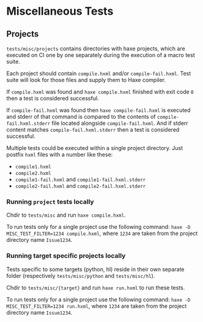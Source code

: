 # Miscellaneous Tests

## Projects

`tests/misc/projects` contains directories with haxe projects, which are executed on CI one by one separately during the execution of a macro test suite.

Each project should contain `compile.hxml` and/or `compile-fail.hxml`. Test suite will look for those files and supply them to Haxe compiler.

If `compile.hxml` was found and `haxe compile.hxml` finished with exit code `0` then a test is considered successful.

If `compile-fail.hxml` was found then `haxe compile-fail.hxml` is executed and stderr of that command is compared to the contents of `compile-fail.hxml.stderr` file located alongside `compile-fail.hxml`. And if stderr content matches `compile-fail.hxml.stderr` then a test is considered successful.

Multiple tests could be executed within a single project directory. Just postfix `hxml` files with a number like these:
- `compile1.hxml`
- `compile2.hxml`
- `compile1-fail.hxml` and `compile1-fail.hxml.stderr`
- `compile2-fail.hxml` and `compile2-fail.hxml.stderr`

### Running `project` tests locally

Chdir to `tests/misc` and run `haxe compile.hxml`.

To run tests only for a single project use the following command: `haxe -D MISC_TEST_FILTER=1234 compile.hxml`, where `1234` are taken from the project directory name `Issue1234`.

### Running target specific projects locally

Tests specific to some targets (python, hl) reside in their own separate folder (respectively `tests/misc/python` and `tests/misc/hl`).

Chdir to `tests/misc/{target}` and run `haxe run.hxml` to run these tests.

To run tests only for a single project use the following command: `haxe -D MISC_TEST_FILTER=1234 run.hxml`, where `1234` are taken from the project directory name `Issue1234`.
